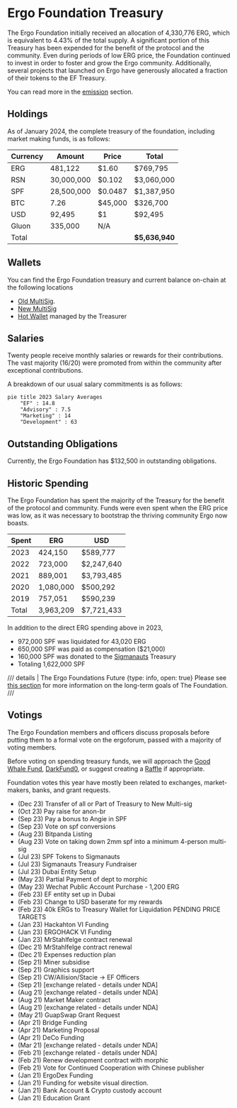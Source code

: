 # Ergo Foundation Treasury

The Ergo Foundation initially received an allocation of 4,330,776 ERG, which is equivalent to 4.43% of the total supply. A significant portion of this Treasury has been expended for the benefit of the protocol and the community. Even during periods of low ERG price, the Foundation continued to invest in order to foster and grow the Ergo community. Additionally, several projects that launched on Ergo have generously allocated a fraction of their tokens to the EF Treasury. 

You can read more in the [emission](emission.md) section. 


## Holdings

As of January 2024, the complete treasury of the foundation, including market making funds, is as follows:


| Currency | Amount | Price | Total |
|-------|---------------|---|---|
| ERG   | 481,122    | $1.60 | $769,795 |
| RSN   | 30,000,000 | $0.102 | $3,060,000 |
| SPF   | 28,500,000 | $0.0487 | $1,387,950 |
| BTC   | 7.26       | $45,000 | $326,700 |
| USD   | 92,495     | $1 | $92,495 |
| Gluon | 335,000    | N/A |  |
| Total |  | | **$5,636,940** |



## Wallets

You can find the Ergo Foundation treasury and current balance on-chain at the following locations

- [Old MultiSig](https://ergexplorer.com/addresses#4L1ktFSzm3SH1UioDuUf5hyaraHird4D2dEACwQ1qHGjSKtA6KaNvSzRCZXZGf9jkfNAEC1SrYaZmCuvb2BKiXk5zW9xuvrXFT7FdNe2KqbymiZvo5UQLAm5jQY8ZBRhTZ4AFtZa1UF5nd4aofwPiL7YkJuyiL5hDHMZL1ZnyL746tHmRYMjAhCgE7d698dRhkdSeVy).
- [New MultiSig](https://ergexplorer.com/addresses#2BggBDgr9n9geTKjCJBCEWMReb2i7wcocw7fjVd3QyM7qFMtmVHyoFr78kChAxGekJxUTZru2aMjyZKcVoPfHX5d12RqNrnEAgzGqUCoJ2zkCiiUURror6NJ6HYyPxxUf5qj5FdQXqJ2zFv1a8U9Lieib59S8mxpE2oLAPt7P5cyngAa5sVEHHKeJrKkpp2yfQH3kshujjPCCc6qv2StJkmbzDTqAcxTpjcB9voMhi1tCybU4ikxSJEoAKmr5mppSfVAB5zSpREYstCVU)
- [Hot Wallet](https://ergexplorer.com/addresses#9g1ReLmsbGevkTjfPGMdRMoFRdrAVskZVmSBpaEdVW2DfG4HDWm) managed by the Treasurer


## Salaries

Twenty people receive monthly salaries or rewards for their contributions. The vast majority (16/20) were promoted from within the community after exceptional contributions. 

A breakdown of our usual salary commitments is as follows:

``` mermaid
pie title 2023 Salary Averages
    "EF" : 14.8
    "Advisory" : 7.5
    "Marketing" : 14
    "Development" : 63
```

## Outstanding Obligations

Currently, the Ergo Foundation has $132,500 in outstanding obligations.



## Historic Spending

The Ergo Foundation has spent the majority of the Treasury for the benefit of the protocol and community. Funds were even spent when the ERG price was low, as it was necessary to bootstrap the thriving community Ergo now boasts.

<!--TODO: Yearly figures don't add up to total difference between total allocation & spending, 90k difference, probably missed a tx -->

| Spent | ERG | USD |
|---|---|---|
| 2023  | 424,150 | $589,777 |
| 2022  | 723,000 | $2,247,640 |
| 2021  | 889,001 | $3,793,485 |
| 2020  | 1,080,000 | $500,292 |
| 2019 | 757,051 | $590,239 |
| Total | 3,963,209 | $7,721,433 |

In addition to the direct ERG spending above in 2023, 

- 972,000 SPF was liquidated for 43,020 ERG 
- 650,000 SPF was paid as compensation ($21,000)
- 160,000 SPF was donated to the [Sigmanauts](sigmanauts.md) Treasury
- Totaling 1,622,000 SPF 

/// details | The Ergo Foundations Future
     {type: info, open: true}
Please see [this section](ergo-foundation.md#the-ergo-foundations-future) for more information on the long-term goals of The Foundation.
///


## Votings

The Ergo Foundation members and officers discuss proposals before putting them to a formal vote on the ergoforum, passed with a majority of voting members. 

Before voting on spending treasury funds, we will approach the [Good Whale Fund](https://ergoplatform.org/en/blog/2021-11-02-good-whales-grant-fund/), [DarkFund0](https://www.ergoforum.org/t/darkfund0-zk-fund-for-privacy-applications/398), or suggest creating a [Raffle](https://ergoraffle.com/) if appropriate.

Foundation votes this year have mostly been related to exchanges, market-makers, banks, and grant requests.

- (Dec 23) Transfer of all or Part of Treasury to New Multi-sig
- (Oct 23) Pay raise for anon-br
- (Sep 23) Pay a bonus to Angie in SPF
- (Sep 23) Vote on spf conversions
- (Aug 23) Bitpanda Listing
- (Aug 23) Vote on taking down 2mm spf into a minimum 4-person multi-sig
- (Jul 23) SPF Tokens to Sigmanauts
- (Jul 23) Sigmanauts Treasury Fundraiser
- (Jul 23) Dubai Entity Setup
- (May 23) Partial Payment of dept to morphic
- (May 23) Wechat Public Account Purchase - 1,200 ERG
- (Feb 23) EF entity set up in Dubai
- (Feb 23) Change to USD baserate for my rewards
- (Feb 23) 40k ERGs to Treasury Wallet for Liquidation PENDING PRICE TARGETS
- (Jan 23) Hackahton VI Funding
- (Jan 23) ERGOHACK VI Funding
- (Jan 23) MrStahlfelge contract renewal
- (Dec 21) MrStahlfelge contract renewal
- (Dec 21) Expenses reduction plan
- (Sep 21) Miner subsidise
- (Sep 21) Graphics support
- (Sep 21) CW/Allision/Stacie -> EF Officers
- (Sep 21) [exchange related - details under NDA]
- (Aug 21) [exchange related - details under NDA]
- (Aug 21) Market Maker contract
- (Aug 21) [exchange related - details under NDA]
- (May 21) GuapSwap Grant Request
- (Apr 21) Bridge Funding
- (Apr 21) Marketing Proposal
- (Apr 21) DeCo Funding
- (Mar 21) [exchange related - details under NDA]
- (Feb 21) [exchange related - details under NDA]
- (Feb 21) Renew development contract with morphic
- (Feb 21) Vote for Continued Cooperation with Chinese publisher
- (Jan 21) ErgoDex Funding
- (Jan 21) Funding for website visual direction.
- (Jan 21) Bank Account & Crypto custody account
- (Jan 21) Education Grant
